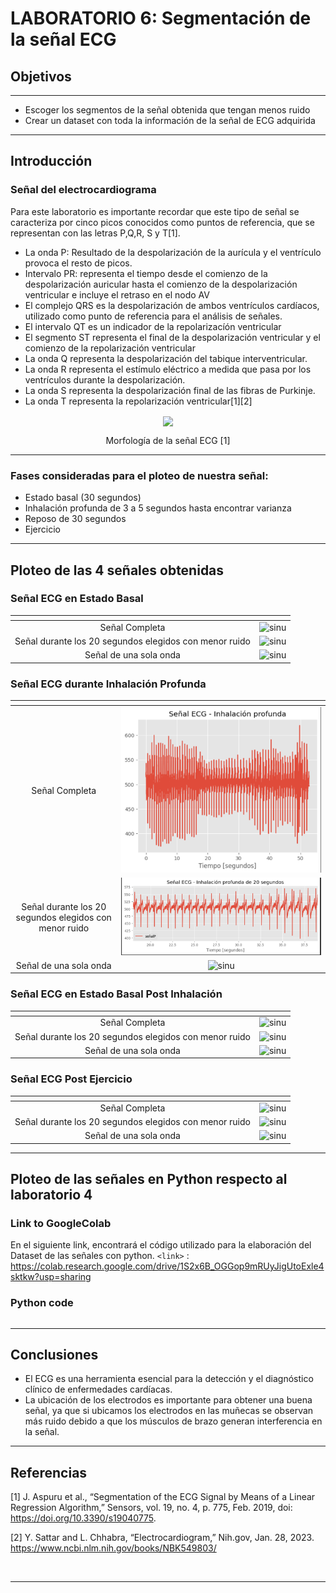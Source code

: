 # **LABORATORIO 6: Segmentación de la señal ECG**

## Objetivos
---
- Escoger los segmentos de la señal obtenida que tengan menos ruido
- Crear un dataset con toda la información de la señal de ECG adquirida
***
## Introducción

### Señal del electrocardiograma
Para este laboratorio es importante recordar que este tipo de señal se caracteriza por cinco picos conocidos como puntos de referencia, que se representan con las letras P,Q,R, S y T[1]. 

- La onda P: Resultado de la despolarización de la aurícula y el ventrículo provoca el resto de picos.
- Intervalo PR: representa el tiempo desde el comienzo de la despolarización auricular hasta el comienzo de la despolarización ventricular e incluye el retraso en el nodo AV
- El complejo QRS es la despolarización de ambos ventrículos cardíacos, utilizado como punto de referencia para el análisis de señales.
- El intervalo QT es un indicador de la repolarizacíón ventricular
- El segmento ST representa el final de la despolarización ventricular y el comienzo de la repolarización ventricular
- La onda Q representa la despolarización del tabique interventricular.
- La onda R representa el estímulo eléctrico a medida que pasa por los ventrículos durante la despolarización.
- La onda S representa la despolarización final de las fibras de Purkinje.
- La onda T representa la repolarización ventricular[1][2]

<p align="center"> 
<img align="center" src="Archivos/ecg2.jpg">
</p>
<p align="center"> 
Morfología de la señal ECG [1]
</p>

---
### Fases consideradas para el ploteo de nuestra señal:
- Estado basal (30 segundos)
- Inhalación profunda de 3 a 5 segundos hasta encontrar varianza
- Reposo de 30 segundos
- Ejercicio

***
## Ploteo de las 4 señales obtenidas

### Señal ECG en Estado Basal 

| <!-- -->      | <!-- -->        |
|:-------------:|:---------------:|
| Señal Completa         | ![sinu](https://github.com/RosauraAstete/Equipo9.github.io/blob/main/ISB/Laboratorios/6.%20Ploteo%20de%20se%C3%B1al%20ECG%20en%20python/Archivos/basalc.jpg)        |
| Señal durante los 20 segundos elegidos con menor ruido         | ![sinu](https://github.com/RosauraAstete/Equipo9.github.io/blob/main/ISB/Laboratorios/6.%20Ploteo%20de%20se%C3%B1al%20ECG%20en%20python/Archivos/basal20.jpg)       |
| Señal de una sola onda         | ![sinu](https://github.com/RosauraAstete/Equipo9.github.io/blob/main/ISB/Laboratorios/6.%20Ploteo%20de%20se%C3%B1al%20ECG%20en%20python/Archivos/basal1.jpg)      |

### Señal ECG durante Inhalación Profunda

| <!-- -->      | <!-- -->        |
|:-------------:|:---------------:|
| Señal Completa         | ![sinu](https://github.com/RosauraAstete/Equipo9.github.io/blob/main/ISB/Laboratorios/6.%20Ploteo%20de%20se%C3%B1al%20ECG%20en%20python/Archivos/Inhalacio%CC%81n%20profunda%20completa.png)        |
| Señal durante los 20 segundos elegidos con menor ruido         | ![sinu](https://github.com/RosauraAstete/Equipo9.github.io/blob/main/ISB/Laboratorios/6.%20Ploteo%20de%20se%C3%B1al%20ECG%20en%20python/Archivos/Inhalacio%CC%81n%20profunda%2020%20s.png)       |
| Señal de una sola onda         | ![sinu](https://github.com/RosauraAstete/Equipo9.github.io/blob/main/ISB/Laboratorios/6.%20Ploteo%20de%20se%C3%B1al%20ECG%20en%20python/Archivos/inhalacion%20profunda%20unica.png)      |


### Señal ECG en Estado Basal Post Inhalación

| <!-- -->      | <!-- -->        |
|:-------------:|:---------------:|
| Señal Completa         | ![sinu](Archivos/SECG1.png)        |
| Señal durante los 20 segundos elegidos con menor ruido         | ![sinu](Archivos/SECG1.png)       |
| Señal de una sola onda         | ![sinu](Archivos/SECG1.png)      |


### Señal ECG Post Ejercicio

| <!-- -->      | <!-- -->        |
|:-------------:|:---------------:|
| Señal Completa         | ![sinu](https://github.com/RosauraAstete/Equipo9.github.io/blob/main/ISB/Laboratorios/6.%20Ploteo%20de%20se%C3%B1al%20ECG%20en%20python/Archivos/pec.jpg)        |
| Señal durante los 20 segundos elegidos con menor ruido         | ![sinu](https://github.com/RosauraAstete/Equipo9.github.io/blob/main/ISB/Laboratorios/6.%20Ploteo%20de%20se%C3%B1al%20ECG%20en%20python/Archivos/pe20.jpg)       |
| Señal de una sola onda         | ![sinu](https://github.com/RosauraAstete/Equipo9.github.io/blob/main/ISB/Laboratorios/6.%20Ploteo%20de%20se%C3%B1al%20ECG%20en%20python/Archivos/pe1.jpg)      |


***
## Ploteo de las señales en Python respecto al laboratorio 4

### Link to GoogleColab
En el siguiente link, encontrará el código utilizado para la elaboración del Dataset de las señales con python. 
`<link>` : https://colab.research.google.com/drive/1S2x6B_OGGop9mRUyJigUtoExle4sktkw?usp=sharing
### Python code
```python

```

***

## Conclusiones

- El ECG es una herramienta esencial para la detección y el diagnóstico clínico de enfermedades cardíacas.
- La ubicación de los electrodos es importante para obtener una buena señal, ya que si ubicamos los electrodos en las muñecas se observan más ruido debido a que los músculos de brazo generan interferencia en la señal.

***

## Referencias

[1]  J. Aspuru et al., “Segmentation of the ECG Signal by Means of a Linear Regression Algorithm,” Sensors, vol. 19, no. 4, p. 775, Feb. 2019, doi: https://doi.org/10.3390/s19040775.

[2] Y. Sattar and L. Chhabra, “Electrocardiogram,” Nih.gov, Jan. 28, 2023. https://www.ncbi.nlm.nih.gov/books/NBK549803/ ‌

‌
***




